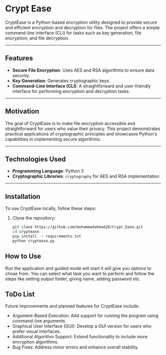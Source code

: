 # Crypt Ease

CryptEase is a Python-based encryption utility designed to provide secure and efficient encryption and decryption for files. The project offers a simple command-line interface (CLI) for tasks such as key generation, file encryption, and file decryption.

---

## Features

- **Secure File Encryption**: Uses AES and RSA algorithms to ensure data security.
- **Key Generation**: Generates cryptographic keys.
- **Command-Line Interface (CLI)**: A straightforward and user-friendly interface for performing encryption and decryption tasks.

---

## Motivation

The goal of CryptEase is to make file encryption accessible and straightforward for users who value their privacy. This project demonstrates practical applications of cryptographic principles and showcases Python's capabilities in implementing secure algorithms.

---

## Technologies Used

- **Programming Language**: Python 3
- **Cryptographic Libraries**: `cryptography` for AES and RSA implementation

---

## Installation

To use CryptEase locally, follow these steps:

1. Clone the repository:
   ```bash
   git clone https://github.com/muhammadahmad28/Crypt_Ease.git
   cd cryptease
   pip install -r requirements.txt
   python cryptease.py
   ```

## How to Use

Run the application and guided mode will start it will give you options to chose from. You can select what task you want to perform and follow the steps like setting output folder, giving name, adding password etc.

## ToDo List

Future improvements and planned features for CryptEase include:

- Argument-Based Execution: Add support for running the program using command-line arguments.
- Graphical User Interface (GUI): Develop a GUI version for users who prefer visual interfaces.
- Additional Algorithm Support: Extend functionality to include more encryption algorithms.
- Bug Fixes: Address minor errors and enhance overall stability.
